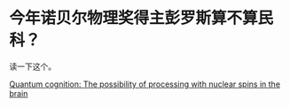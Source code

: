 # 今年诺贝尔物理奖得主彭罗斯算不算民科？

读一下这个。

[Quantum cognition: The possibility of processing with nuclear spins in the brain](https://link.zhihu.com/?target=https%3A//www.sciencedirect.com/science/article/abs/pii/S0003491615003243)

